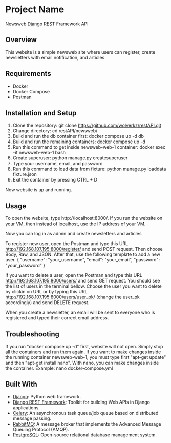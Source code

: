# Project Name
Newsweb Django REST Framework API

## Overview
This website is a simple newsweb site where users can register, create newsletters with email notification, and articles

## Requirements
- Docker
- Docker Compose
- Postman

## Installation and Setup
1. Clone the repository: git clone https://github.com/wolverkz/restAPI.git
2. Change directory: cd restAPI/newsweb/
3. Build and run the db container first: docker compose up -d db
4. Build and run the remaining containers: docker compose up -d
5. Run this command to get inside newsweb-web-1 container: docker exec -it newsweb-web-1 bash
6. Create superuser: python manage.py createsuperuser
7. Type your username, email, and password
8. Run this command to load data from fixture: python manage.py loaddata fixture.json
9. Exit the container by pressing CTRL + D

Now website is up and running.

## Usage
To open the website, type http://localhost:8000/. If you run the website on your VM, then instead of localhost, use the
IP address of your VM.

Now you can log in as admin and create newsletters and articles

To register new user, open the Postman and type this URL http://192.168.107.195:8000/register/ and send POST request.
Then choose Body, Raw, and JSON. After that, use the following template to add a new user.
{
    "username": "your_username",
    "email": "your_email",
    "password": "your_password"
}

If you want to delete a user, open the Postman and type this URL http://192.168.107.195:8000/users/ and send GET request.
You should see the list of users in the terminal bellow. Choose the user you want to delete by clickin on URL or
by typing this URL http://192.168.107.195:8000/users/user_pk/ (change the user_pk accordingly) and send DELETE request.

When you create a newsletter, an email will be sent to everyone who is registered and typed their correct email address.

## Troubleshooting
If you run "docker compose up -d" first, website will not open. Simply stop all the containers and run them again.
If you want to make changes inside the running container newsweb-web-1, you must type first "apt-get update" and then
"apt-get install nano". With nano, you can make changes inside the container. Example: nano docker-compose.yml

## Built With
* [Django](https://www.djangoproject.com/): Python web framework.
* [Django REST Framework](https://www.django-rest-framework.org/): Toolkit for building Web APIs in Django applications.
* [Celery](https://docs.celeryproject.org/): An asynchronous task queue/job queue based on distributed message passing.
* [RabbitMQ](https://www.rabbitmq.com/): A message broker that implements the Advanced Message Queuing Protocol (AMQP).
* [PostgreSQL](https://www.postgresql.org/): Open-source relational database management system.
